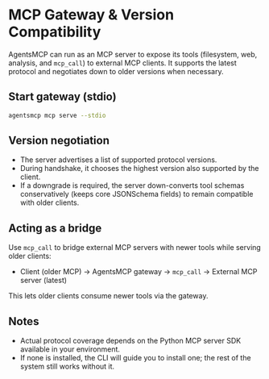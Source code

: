 # MCP Gateway & Version Compatibility

AgentsMCP can run as an MCP server to expose its tools (filesystem, web, analysis, and `mcp_call`) to external MCP clients. It supports the latest protocol and negotiates down to older versions when necessary.

## Start gateway (stdio)
```bash
agentsmcp mcp serve --stdio
```

## Version negotiation
- The server advertises a list of supported protocol versions.
- During handshake, it chooses the highest version also supported by the client.
- If a downgrade is required, the server down-converts tool schemas conservatively (keeps core JSONSchema fields) to remain compatible with older clients.

## Acting as a bridge
Use `mcp_call` to bridge external MCP servers with newer tools while serving older clients:
- Client (older MCP) -> AgentsMCP gateway -> `mcp_call` -> External MCP server (latest)

This lets older clients consume newer tools via the gateway.

## Notes
- Actual protocol coverage depends on the Python MCP server SDK available in your environment.
- If none is installed, the CLI will guide you to install one; the rest of the system still works without it.
